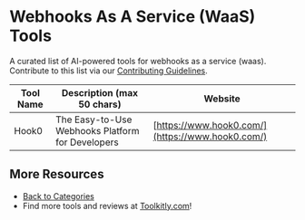 # Webhooks As A Service (WaaS) Tools

A curated list of AI-powered tools for webhooks as a service (waas). Contribute to this list via our [Contributing Guidelines](../CONTRIBUTING.md).

| Tool Name | Description (max 50 chars) | Website |
|-----------|----------------------------|---------|
| Hook0 | The Easy-to-Use Webhooks Platform for Developers | [https://www.hook0.com/](https://www.hook0.com/) |

## More Resources
- [Back to Categories](../README.md)
- Find more tools and reviews at [Toolkitly.com](https://toolkitly.com)!

